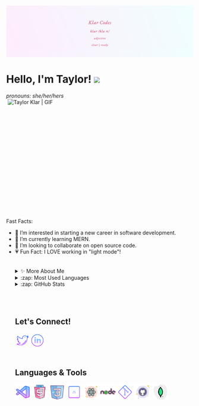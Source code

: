 
<img alt="Klar Defined" src="https://github.com/Taylor-Klar/images/blob/main/Images/Klar%20Codes-Defined.png">

<h1>Hello, I'm Taylor! <img src="https://media.giphy.com/media/hvRJCLFzcasrR4ia7z/giphy.gif" width="3%"></h1>
<em>pronouns: she/her/hers</em>

<img align="right" alt="Taylor Klar | GIF" src="#" width="500" height="320" />

<br>
Fast Facts:
</br>
<ul>
<li>👀 I’m interested in starting a new career in software development.</li>
<li>🌱 I’m currently learning MERN.</li>
<li>🤝 I’m looking to collaborate on open source code.</li>
<li>💗 Fun Fact: I LOVE working in "light mode"!</li>

<br>
<br>
<details>
  <summary>✨ More About Me</summary>
  Hello, my name is Taylor and one really cool fact is that I have adopted two special needs cats! They're purr-fect!
  <br><br>Before getting into coding, I previously worked in fashion & design where I designed window displays for very luxury department stores. I also was in charge of dressing the mannequins in the store too. That part was probably my favorite because I was able to watch in real time as the outfits I styled sold out because people liked what they saw the mannequins wearing. I have my A.A. degree in Visual Communications from The Fashion Institue of Design and Merchandising and feel very lucky to have spent so much time in the design and fashion world because I believe this gives me an eye for composition when it comes to being a developer.
  
<br>After a number of years, I left the fashion industry and joined the world of finance! I have previously held positions where I lead an Accounts Receiveable team at a CPA firm where I reported directly to the President, Controller and Shareholders. I have also worked on the AR team for tech companies such as Yelp! and I have even worked in payroll where I processed multi-state payroll for over 200 employees.

<br>Outside of work, I am passionate about animal welfare and hope to open my own rescue one day. I love to read and always have a large stack of "to be read" books next to my bed. I am born and raised in Southern California, currently living in Arizona but if I could live anywhere in the world it would either be in Mexico or Germany. Both languages, I am currently studying!
 
<br>Thanks for stopping by my corner of the internet! I hope we connect and chat soon!
 </details>

<details>
  <summary>:zap: Most Used Languages</summary>
<img align="center" alt="Taylor's GitHub Top Languages" src="https://github-readme-stats.vercel.app/api/top-langs/?username=taylor-klar" />
<p><sub><sup>NOTE: This does not indicate my skill level or language proficiency, it's merely a GitHub metric of which languages I have the most code of on GitHub.</p></sub></sup>
</details>

<details>
  <summary>:zap: GitHub Stats</summary>
  <img align="center" alt="Taylor's GitHub Stats" src="https://github-readme-stats.vercel.app/api?username=taylor-klar&show_icons=true&hide_border=true"/>
</details>
</br>
</br>

<br>
<h2>Let's Connect!</h2>
<a href="https://twitter.com/KlarCodes"><img align="left" alt="Klar Codes | Twitter" height ="40px" src="https://github.com/Taylor-Klar/images/blob/main/Images/Twitter.png"/>
</a>

<a href="https://www.linkedin.com/in/taylordaneeklar/"><img align="left" alt="Taylor Klar | LinkedIn" height ="40px" src="https://github.com/Taylor-Klar/images/blob/main/Images/LinkedIn.png"/>
</a>
</br>

<br>
<br>
<h2>Languages & Tools</h2>
<a href="#"><img align="center" alt="Visual Studio Code" height="42px" src="https://github.com/Taylor-Klar/images/blob/main/Images/Visual%20Studio%20Code.png"></a>
<a href="#"><img align="center" alt="HTML5" height="42px" src="https://github.com/Taylor-Klar/images/blob/main/Images/HTML5.png"></a>
<a href ="#"><img align="center" alt="CSS3" height="42px" src="https://github.com/Taylor-Klar/images/blob/main/Images/CSS3.png"></a>
<a href="#"><img align="center" alt="JavaScript" height="42px" src="https://github.com/Taylor-Klar/images/blob/main/Images/JavaScript.png"></a>
<a href="#"><img align="center" alt="React" height="42px" src="https://github.com/Taylor-Klar/images/blob/main/Images/React.png"></a>
<a href="#"><img align="center" alt="Node.js" height="42px" src="https://github.com/Taylor-Klar/images/blob/main/Images/Node.js.png"></a>
<a href="#"><img align="center" alt="Git" height="42px" src="https://github.com/Taylor-Klar/images/blob/main/Images/Git.png"></a>
<a href="#"><img align="center" alt="GitHub" height="45px" src="https://github.com/Taylor-Klar/images/blob/main/Images/GitHub.png"></a>
<a href="#"><img align="center" alt="mongoDB" height="42px" src="https://github.com/Taylor-Klar/images/blob/main/Images/MongoDB.png"></a>

<!---
Taylor-Klar/Taylor-Klar is a ✨ special ✨ repository because its `README.md` (this file) appears on your GitHub profile.
You can click the Preview link to take a look at your changes.
--->

